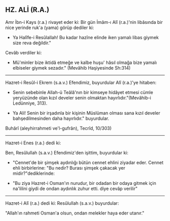 ## HZ. ALİ (R.A.)

Amr İbn-i Kays (r.a.) rivayet eder ki: Bir gün İmâm-ı Alî (r.a.)'nin libâsında bir nice yerinde ruk'a (yama) görüp dediler ki:

- Ya Halîfe-i Resûlallah! Bu kadar hazîne elinde iken yamalı libas giymek size reva değildir."

Cevâb verdiler ki:

- Mü'minler bize iktidâ etmeğe ve kalbe huşu' hâsıl olmağa bize yamalı elbiseler giymek sezadır." (Mevâhib Haşiyesinde Sh:314)

<hr>

Hazret-i Resûl-i Ekrem (s.a.v.) Efendimiz, buyurdular Alî (r.a.)'ye hitaben:

- Senin sebebinle Allah-ü Teâlâ'nın bir kimseye hidâyet et­mesi cümle yeryüzünde olan kızıl develer senin olmaktan hayırlı­dır."(Mevâhib-i Ledünniye, 313).

- Ya Ali! Senin bir irşadınla bir kişinin Müslüman olması sa­na kızıl develer bahşedilmesinden daha hayırlıdır." buyurdular.

Buhârî (aleyhirrahmeti ve'l-gufrân), Tecrîd, 10/303)

<hr>

Hazret-i Enes (r.a.) dedi ki:

Ben, Resûlullah (s.a.v.) Efendimiz'den işittim, buyurdular ki:

- "Cennet'de bir şimşek aydınlığı bütün cennet ehlini ziyadar eder. Cennet ehli birbirlerine: "Bu nedir? Burası şimşek çakacak yer midir?"dediklerinde:

- "Bu ziya Hazret-i Osman'ın nurudur, bir odadan bir odaya gitmek için na'lilini giydi de ondan aydınlık zuhur etti. diye cevâp verilir"

<hr>

Hazret-i Alî (r.a.) dedi ki: Resûlullah (s.a.v.) buyurdular:

"Allah'ın rahmeti Osman'a olsun, ondan melekler haya eder utanır."
